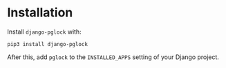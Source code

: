 # Installation

Install `django-pglock` with:

    pip3 install django-pglock

After this, add `pglock` to the `INSTALLED_APPS` setting of your Django project.